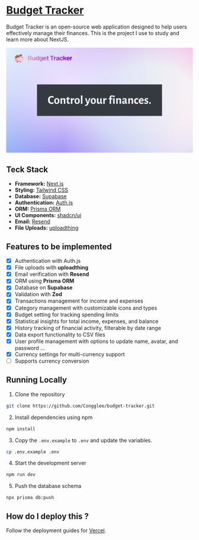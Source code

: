 # [Budget Tracker](https://budget-tracker-rosy.vercel.app/)

Budget Tracker is an open-source web application designed to help users effectively manage their finances. This is the project I use to study and learn more about NextJS.

[![Budget Tracker](./public/og.png)](https://budget-tracker-rosy.vercel.app/)

## Teck Stack

- **Framework:** [Next.js](https://nextjs.org)
- **Styling:** [Tailwind CSS](https://tailwindcss.com)
- **Database:** [Supabase](https://supabase.io)
- **Authentication:** [Auth.js](https://authjs.dev/)
- **ORM:** [Prisma ORM](https://prisma.io)
- **UI Components:** [shadcn/ui](https://ui.shadcn.com)
- **Email:** [Resend](https://resend.com/emails)
- **File Uploads:** [uploadthing](https://uploadthing.com)

## Features to be implemented

- [x] Authentication with Auth.js
- [x] File uploads with **uploadthing**
- [x] Email verification with **Resend**
- [x] ORM using **Prisma ORM**
- [x] Database on **Supabase**
- [x] Validation with **Zod**
- [x] Transactions management for income and expenses
- [x] Category management with customizable icons and types
- [x] Budget setting for tracking spending limits
- [x] Statistical insights for total income, expenses, and balance
- [x] History tracking of financial activity, filterable by date range
- [x] Data export functionality to CSV files
- [x] User profile management with options to update name, avatar, and password ...
- [x] Currency settings for multi-currency support
- [ ] Supports currency conversion

## Running Locally

1. Clone the repository

```bash
git clone https://github.com/Congglee/budget-tracker.git
```

2. Install dependencies using npm

```bash
npm install
```

3. Copy the `.env.example` to `.env` and update the variables.

```bash
cp .env.example .env
```

4. Start the development server

```bash
npm run dev
```

5. Push the database schema

```bash
npx prisma db:push
```

## How do I deploy this ?

Follow the deployment guides for [Vercel](https://create.t3.gg/en/deployment/vercel).
